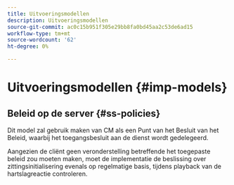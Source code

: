 ```yaml
---
title: Uitvoeringsmodellen
description: Uitvoeringsmodellen
source-git-commit: ac0c15b951f305e29bb8fa0bd45aa2c53de6ad15
workflow-type: tm+mt
source-wordcount: '62'
ht-degree: 0%

---
```



# Uitvoeringsmodellen {#imp-models}

## Beleid op de server {#ss-policies}

Dit model zal gebruik maken van CM als een Punt van het Besluit van het Beleid, waarbij het toegangsbesluit aan de dienst wordt gedelegeerd.

Aangezien de cliënt geen veronderstelling betreffende het toegepaste beleid zou moeten maken, moet de implementatie de beslissing over zittingsinitialisering evenals op regelmatige basis, tijdens playback van de hartslagreactie controleren.

